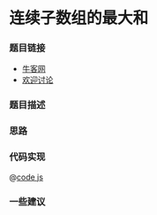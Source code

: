 # 连续子数组的最大和




### 题目链接

- [牛客网]()
- [欢迎讨论]()

### 题目描述


### 思路

### 代码实现

@[code js](@code/algorithm/剑指/动态规划/getUglyNumber.js)


### 一些建议
